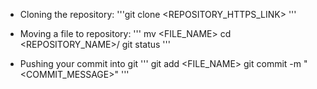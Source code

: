 - Cloning the repository:
'''git clone <REPOSITORY_HTTPS_LINK>
'''

- Moving a file to repository:
'''
mv <FILE_NAME>
cd <REPOSITORY_NAME>/
git status
'''

- Pushing your commit into git
'''
git add <FILE_NAME>
git commit -m "<COMMIT_MESSAGE>"
'''
